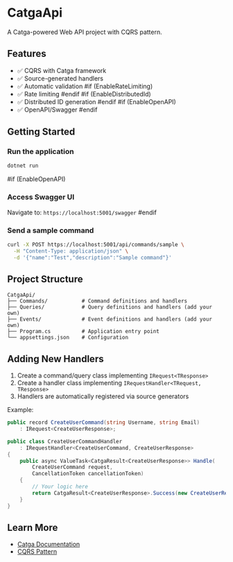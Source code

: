 # CatgaApi

A Catga-powered Web API project with CQRS pattern.

## Features

- ✅ CQRS with Catga framework
- ✅ Source-generated handlers
- ✅ Automatic validation
#if (EnableRateLimiting)
- ✅ Rate limiting
#endif
#if (EnableDistributedId)
- ✅ Distributed ID generation
#endif
#if (EnableOpenAPI)
- ✅ OpenAPI/Swagger
#endif

## Getting Started

### Run the application

```bash
dotnet run
```

#if (EnableOpenAPI)
### Access Swagger UI

Navigate to: `https://localhost:5001/swagger`
#endif

### Send a sample command

```bash
curl -X POST https://localhost:5001/api/commands/sample \
  -H "Content-Type: application/json" \
  -d '{"name":"Test","description":"Sample command"}'
```

## Project Structure

```
CatgaApi/
├── Commands/           # Command definitions and handlers
├── Queries/            # Query definitions and handlers (add your own)
├── Events/             # Event definitions and handlers (add your own)
├── Program.cs          # Application entry point
└── appsettings.json    # Configuration
```

## Adding New Handlers

1. Create a command/query class implementing `IRequest<TResponse>`
2. Create a handler class implementing `IRequestHandler<TRequest, TResponse>`
3. Handlers are automatically registered via source generators

Example:

```csharp
public record CreateUserCommand(string Username, string Email) 
    : IRequest<CreateUserResponse>;

public class CreateUserCommandHandler 
    : IRequestHandler<CreateUserCommand, CreateUserResponse>
{
    public async ValueTask<CatgaResult<CreateUserResponse>> Handle(
        CreateUserCommand request,
        CancellationToken cancellationToken)
    {
        // Your logic here
        return CatgaResult<CreateUserResponse>.Success(new CreateUserResponse(...));
    }
}
```

## Learn More

- [Catga Documentation](https://github.com/Cricle/Catga)
- [CQRS Pattern](https://docs.microsoft.com/en-us/azure/architecture/patterns/cqrs)

